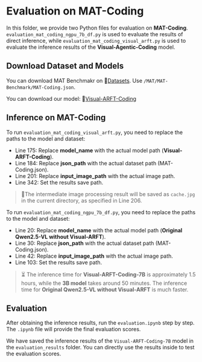 # Evaluation on MAT-Coding
In this folder, we provide two Python files for evaluation on **MAT-Coding**.
``evaluation_mat_coding_ngpu_7b_df.py`` is used to evaluate the results of direct inference, while `evaluation_mat_coding_visual_arft.py` is used to evaluate the inference results of the **Visual-Agentic-Coding** model.

## Download Dataset and Models
You can download MAT Benchmakr on 🤗<a href="https://huggingface.co/datasets/laolao77/MAT">Datasets</a>. Use `/MAT/MAT-Benchmark/MAT-Coding.json`.

You can download our model: 🤗<a href="https://huggingface.co/laolao77/Visual-ARFT-Coding">Visual-ARFT-Coding</a></h3>

## Inference on MAT-Coding

To run `evaluation_mat_coding_visual_arft.py`, you need to replace the paths to the model and dataset:

-  Line 175: Replace **model_name** with the actual model path (**Visual-ARFT-Coding**).
-  Line 184: Replace **json_path** with the actual dataset path (MAT-Coding.json).
-  Line 201: Replace **input_image_path** with the actual image path.
-  Line 342: Set the results save path.

> 🔔The intermediate image processing result will be saved as `cache.jpg` in the current directory, as specified in Line 206.

To run `evaluation_mat_coding_ngpu_7b_df.py`, you need to replace the paths to the model and dataset:

-  Line 20: Replace **model_name** with the actual model path (**Original Qwen2.5-VL without Visual-ARFT**).
-  Line 30: Replace **json_path** with the actual dataset path (MAT-Coding.json).
-  Line 42: Replace **input_image_path** with the actual image path.
-  Line 103: Set the results save path.

> ⏳ The inference time for **Visual-ARFT-Coding-7B** is approximately 1.5 hours, while the **3B model** takes around 50 minutes. The inference time for **Original Qwen2.5-VL without Visual-ARFT** is much faster.


## Evaluation
After obtaining the inference results, run the `evaluation.ipynb` step by step. The `.ipynb` file will provide the final evaluation scores.

We have saved the inference results of the `Visual-ARFT-Coding-7B` model in the `evaluation_results` folder. You can directly use the results inside to test the evaluation scores.







